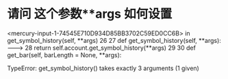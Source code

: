 # 请问 这个参数**args 如何设置

&lt;mercury-input-1-74545E710D934D85BB3702C59ED0CC6B&gt; in get_symbol_history(self, **args)
     26 
     27     def get_symbol_history(self, **args):
---&gt; 28         return self.account.get_symbol_history(**args)
     29 
     30     def get_bar(self, barLength = None, **args):

TypeError: get_symbol_history() takes exactly 3 arguments (1 given)